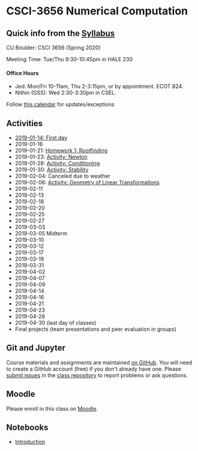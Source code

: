 # CSCI-3656 Numerical Computation

## Quick info from the [Syllabus](Syllabus.md)

CU Boulder: CSCI 3656 (Spring 2020)

Meeting Time: Tue/Thu 9:30-10:45pm in HALE 230

#### Office Hours
* Jed: Mon/Fri 10-11am, Thu 2-3:15pm, or by appointment.  ECOT 824.
* Nithin (GSS): Wed 2:30-3:30pm in CSEL.

Follow [this calendar](https://calendar.google.com/calendar/embed?src=2f9tod3nku1e610nno9f0b42ec%40group.calendar.google.com&ctz=America%2FDenver)
for updates/exceptions

## Activities

* [2019-01-14: First day](https://classroom.github.com/a/TH7aGVZp)
* 2019-01-16
* 2019-01-21: [Homework 1: Rootfinding](https://classroom.github.com/a/PncpaPPY)
* 2019-01-23: [Activity: Newton](https://classroom.github.com/a/Mllopi2a)
* 2019-01-28: [Activity: Conditioning](https://classroom.github.com/a/s25NU3NK)
* 2019-01-30: [Activity: Stability](https://classroom.github.com/a/jfr0-rL8)
* 2019-02-04: Canceled due to weather
* 2019-02-06: [Activity: Geometry of Linear Transformations](https://classroom.github.com/a/TYpT2cVK)
* 2019-02-11
* 2019-02-13
* 2019-02-18
* 2019-02-20
* 2019-02-25
* 2019-02-27
* 2019-03-03
* 2019-03-05 Midterm
* 2019-03-10
* 2019-03-12
* 2019-03-17
* 2019-03-19
* 2019-03-31
* 2019-04-02
* 2019-04-07
* 2019-04-09
* 2019-04-14
* 2019-04-16
* 2019-04-21
* 2019-04-23
* 2019-04-28
* 2019-04-30 (last day of classes)
* Final projects (team presentations and peer evaluation in groups)

## Git and Jupyter

Course materials and assignments are maintained
[on GitHub](https://github.com/cu-numcomp).
You will need to create a GitHub account (free) if you don't already
have one.  Please
[submit issues](https://github.com/cu-numcomp/numcomp-class/issues)
in the
[class repository](https://github.com/cu-numcomp/numcomp-class)
to report problems or ask questions.

## Moodle

Please enroll in this class on [Moodle](https://moodle.cs.colorado.edu).

## Notebooks

* [Introduction](Introduction.ipynb)
